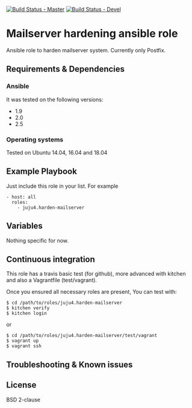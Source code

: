 [![Build Status - Master](https://travis-ci.org/juju4/ansible-harden-mailserver.svg?branch=master)](https://travis-ci.org/juju4/ansible-harden-mailserver)
[![Build Status - Devel](https://travis-ci.org/juju4/ansible-harden-mailserver.svg?branch=devel)](https://travis-ci.org/juju4/ansible-harden-mailserver/branches)
# Mailserver hardening ansible role

Ansible role to harden mailserver system.
Currently only Postfix.

## Requirements & Dependencies

### Ansible
It was tested on the following versions:
 * 1.9
 * 2.0
 * 2.5

### Operating systems

Tested on Ubuntu 14.04, 16.04 and 18.04

## Example Playbook

Just include this role in your list.
For example

```
- host: all
  roles:
    - juju4.harden-mailserver
```

## Variables

Nothing specific for now.

## Continuous integration

This role has a travis basic test (for github), more advanced with kitchen and also a Vagrantfile (test/vagrant).

Once you ensured all necessary roles are present, You can test with:
```
$ cd /path/to/roles/juju4.harden-mailserver
$ kitchen verify
$ kitchen login
```
or
```
$ cd /path/to/roles/juju4.harden-mailserver/test/vagrant
$ vagrant up
$ vagrant ssh
```

## Troubleshooting & Known issues


## License

BSD 2-clause

